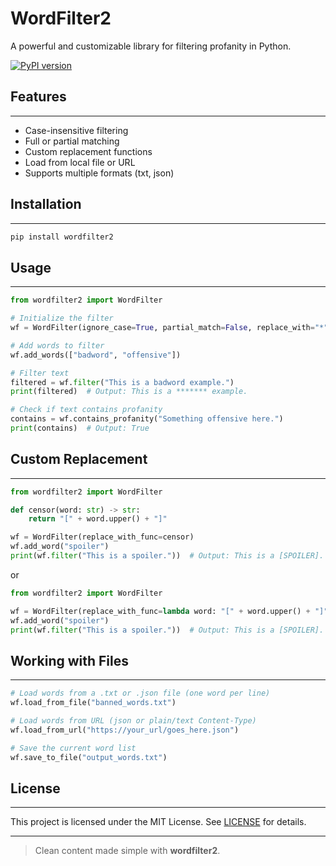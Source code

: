 # WordFilter2

A powerful and customizable library for filtering profanity in Python.

[![PyPI version](https://img.shields.io/pypi/v/wordfilter2)](https://pypi.org/project/wordfilter2/) 

## Features

-----

- Case-insensitive filtering
- Full or partial matching
- Custom replacement functions
- Load from local file or URL
- Supports multiple formats (txt, json)

## Installation

-----

```bash
pip install wordfilter2
```

## Usage

-----

```python
from wordfilter2 import WordFilter

# Initialize the filter
wf = WordFilter(ignore_case=True, partial_match=False, replace_with="*")

# Add words to filter
wf.add_words(["badword", "offensive"])

# Filter text
filtered = wf.filter("This is a badword example.")
print(filtered)  # Output: This is a ******* example.

# Check if text contains profanity
contains = wf.contains_profanity("Something offensive here.")
print(contains)  # Output: True
```

## Custom Replacement

-----

```python
from wordfilter2 import WordFilter

def censor(word: str) -> str:
    return "[" + word.upper() + "]"

wf = WordFilter(replace_with_func=censor)
wf.add_word("spoiler")
print(wf.filter("This is a spoiler."))  # Output: This is a [SPOILER].
```

or

```python
from wordfilter2 import WordFilter

wf = WordFilter(replace_with_func=lambda word: "[" + word.upper() + "]")
wf.add_word("spoiler")
print(wf.filter("This is a spoiler."))  # Output: This is a [SPOILER].
```

## Working with Files

-----

```python
# Load words from a .txt or .json file (one word per line)
wf.load_from_file("banned_words.txt")

# Load words from URL (json or plain/text Content-Type)
wf.load_from_url("https://your_url/goes_here.json")

# Save the current word list
wf.save_to_file("output_words.txt")
```

## License

-----

This project is licensed under the MIT License.
See [LICENSE](https://github.com/VariableIsUndefined/wordfilter2/blob/master/LICENSE.md) for details.


-----

> Clean content made simple with **wordfilter2**.